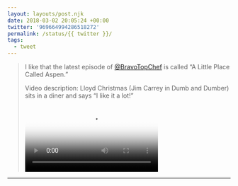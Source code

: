 ```yaml
---
layout: layouts/post.njk
date: 2018-03-02 20:05:24 +00:00
twitter: '969664994286518272'
permalink: /status/{{ twitter }}/
tags: 
  - tweet
---
```


> I like that the latest episode of [@BravoTopChef](https://twitter.com/BravoTopChef) is called “A Little Place Called Aspen.” 
> 
> <p class="sr-only">Video description: Lloyd Christmas (Jim Carrey in Dumb and Dumber) sits in a diner and says “I like it a lot!”</p>
> 
> <video controls loop preload="metadata" poster="/img/DXTxFpcVwAAucRk.jpg"><source src="/img/969664994286518272-DXTxFpcVwAAucRk.mp4">Your browser does not support the video tag.</video>

---
